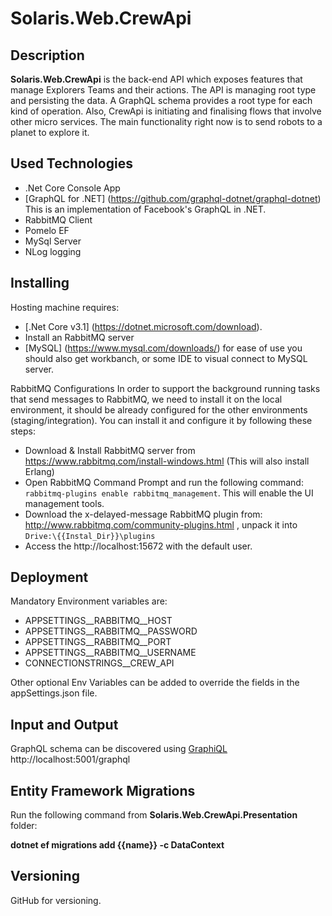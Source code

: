 ﻿# Solaris.Web.CrewApi

## Description

**Solaris.Web.CrewApi** is the back-end API which exposes features that manage Explorers Teams and their actions.
The API is managing root type and persisting the data.
A GraphQL schema provides a root type for each kind of operation.
Also, CrewApi is initiating and finalising flows that involve other micro services. The main functionality right now is to send
robots to a planet to explore it.

## Used Technologies

- .Net Core Console App
- [GraphQL for .NET] (https://github.com/graphql-dotnet/graphql-dotnet) This is an implementation of Facebook's GraphQL in .NET.
- RabbitMQ Client
- Pomelo EF
- MySql Server
- NLog logging


## Installing
Hosting machine requires:
- [.Net Core v3.1] (https://dotnet.microsoft.com/download).
- Install an RabbitMQ server
- [MySQL] (https://www.mysql.com/downloads/) for ease of use you should also get workbanch, or some IDE to visual connect to MySQL server.

      
RabbitMQ Configurations
In order to support the background running tasks that send messages to RabbitMQ, we need to install it on the local environment, it should be already configured for the other environments (staging/integration).
You can install it and configure it by following these steps:
   - Download & Install RabbitMQ server from  https://www.rabbitmq.com/install-windows.html (This will also install Erlang)
   - Open RabbitMQ Command Prompt and run the following command: ```rabbitmq-plugins enable rabbitmq_management```. This will enable the UI management tools.
   - Download the x-delayed-message RabbitMQ plugin from: http://www.rabbitmq.com/community-plugins.html , unpack it into ```Drive:\{{Instal_Dir}}\plugins```
   - Access the http://localhost:15672 with the default user.

      
## Deployment
Mandatory Environment variables are:
- APPSETTINGS__RABBITMQ__HOST 
- APPSETTINGS__RABBITMQ__PASSWORD
- APPSETTINGS__RABBITMQ__PORT
- APPSETTINGS__RABBITMQ__USERNAME
- CONNECTIONSTRINGS__CREW_API

Other optional Env Variables can be added to override the fields in the appSettings.json file.

## Input and Output
GraphQL schema can be discovered using [GraphiQL](https://electronjs.org/apps/graphiql)
http://localhost:5001/graphql

## Entity Framework Migrations
Run the following command from **Solaris.Web.CrewApi.Presentation** folder:

**dotnet ef migrations add {{name}} -c DataContext**


## Versioning

GitHub for versioning.